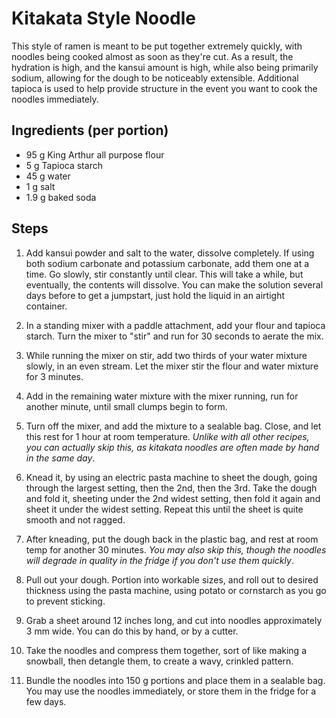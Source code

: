 # Kitakata Style Noodle 

This style of ramen is meant to be put together extremely quickly, with noodles
being cooked almost as soon as they're cut. As a result, the hydration is high,
and the kansui amount is high, while also being primarily sodium, allowing for
the dough to be noticeably extensible. Additional tapioca is used to help
provide structure in the event you want to cook the noodles immediately. 

## Ingredients (per portion)
 
* 95 g King Arthur all purpose flour
* 5 g Tapioca starch
* 45 g water
* 1 g salt
* 1.9 g baked soda

## Steps

1. Add kansui powder and salt to the water, dissolve completely. If using both
   sodium carbonate and potassium carbonate, add them one at a time. Go slowly,
   stir constantly until clear. This will take a while, but eventually, the
   contents will dissolve. You can make the solution several days before to get
   a jumpstart, just hold the liquid in an airtight container.

2. In a standing mixer with a paddle attachment, add your flour and tapioca
   starch. Turn the mixer to "stir" and run for 30 seconds to aerate the mix. 

3. While running the mixer on stir, add two thirds of your water mixture slowly,
   in an even stream. Let the mixer stir the flour and water mixture for 3
   minutes.

4. Add in the remaining water mixture with the mixer running, run for another
   minute, until small clumps begin to form.

5. Turn off the mixer, and add the mixture to a sealable bag. Close, and let
   this rest for 1 hour at room temperature. *Unlike with all other recipes, you
   can actually skip this, as kitakata noodles are often made by hand in the
   same day*. 

6. Knead it, by using an electric pasta machine to sheet the dough, going
   through the largest setting, then the 2nd, then the 3rd. Take the dough and
   fold it, sheeting under the 2nd widest setting, then fold it again and sheet
   it under the widest setting. Repeat this until the sheet is quite smooth and
   not ragged. 

7. After kneading, put the dough back in the plastic bag, and rest at room temp
   for another 30 minutes. *You may also skip this, though the noodles will
   degrade in quality in the fridge if you don't use them quickly*. 

8. Pull out your dough. Portion into workable sizes, and roll out to desired
   thickness using the pasta machine, using potato or cornstarch as you go to
   prevent sticking. 

9. Grab a sheet around 12 inches long, and cut into noodles approximately 3 mm
   wide. You can do this by hand, or by a cutter. 

10. Take the noodles and compress them together, sort of like making a snowball,
    then detangle them, to create a wavy, crinkled pattern. 

11. Bundle the noodles into 150 g portions and place them in a sealable bag. You
    may use the noodles immediately, or store them in the fridge for a few days.
    

